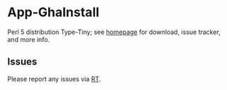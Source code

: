 # App-GhaInstall

Perl 5 distribution Type-Tiny; see [homepage](https://metacpan.org/release/App-GhaInstall)
for download, issue tracker, and more info.

## Issues

Please report any issues via [RT](https://rt.cpan.org/Dist/Display.html?Queue=App-GhaInstall).
